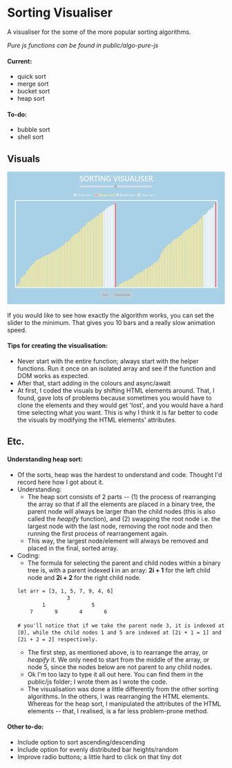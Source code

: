 # Sorting Visualiser
A visualiser for the some of the more popular sorting algorithms.

*Pure js functions can be found in public/algo-pure-js*

#### Current:
- quick sort
- merge sort
- bucket sort
- heap sort

#### To-do:
- bubble sort
- shell sort

## Visuals

![App screenshot](public/images/sorter-ss.JPG)

If you would like to see how exactly the algorithm works, you can set the slider to the minimum. That gives you 10 bars and a really slow animation speed.

#### Tips for creating the visualisation:
- Never start with the entire function; always start with the helper functions. Run it once on an isolated array and see if the function and DOM works as expected.
- After that, start adding in the colours and async/await
- At first, I coded the visuals by shifting HTML elements around. That, I found, gave lots of problems because sometimes you would have to clone the elements and they would get 'lost', and you would have a hard time selecting what you want. This is why I think it is far better to code the visuals by modifying the HTML elements' attributes.

## Etc.

#### Understanding heap sort:
- Of the sorts, heap was the hardest to understand and code. Thought I'd record here how I got about it.
- Understanding: 
    - The heap sort consists of 2 parts -- (1) the process of rearranging the array so that if all the elements are placed in a binary tree, the parent node will always be larger than the child nodes (this is also called the *heapify* function), and (2) swapping the root node i.e. the largest node with the last node, removing the root node and then running the first process of rearrangement again.
    - This way, the largest node/element will always be removed and placed in the final, sorted array.
- Coding: 
    - The formula for selecting the parent and child nodes within a binary tree is, with a parent indexed **i** in an array: **2i + 1** for the left child node and **2i + 2** for the right child node.
    ```
    let arr = [3, 1, 5, 7, 9, 4, 6]
                    3
            1               5
        7       9       4       6
    
    # you'll notice that if we take the parent node 3, it is indexed at [0], while the child nodes 1 and 5 are indexed at [2i + 1 = 1] and [2i + 2 = 2] respectively.
    ```
    - The first step, as mentioned above, is to rearrange the array, or *heapify* it. We only need to start from the middle of the array, or node 5, since the nodes below are not parent to any child nodes.
    - Ok I'm too lazy to type it all out here. You can find them in the public/js folder; I wrote them as I wrote the code.
    - The visualisation was done a little differently from the other sorting algorithms. In the others, I was rearranging the HTML elements. Whereas for the heap sort, I manipulated the attributes of the HTML elements -- that, I realised, is a far less problem-prone method.


#### Other to-do:
- Include option to sort ascending/descending
- Include option for evenly distributed bar heights/random
- Improve radio buttons; a little hard to click on that tiny dot